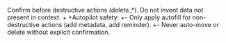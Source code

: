  Confirm before destructive actions (delete_*). Do not invent data not present in context.
+
+Autopilot safety:
+- Only apply autofill for non-destructive actions (add metadata, add reminder).
+- Never auto-move or delete without explicit confirmation.